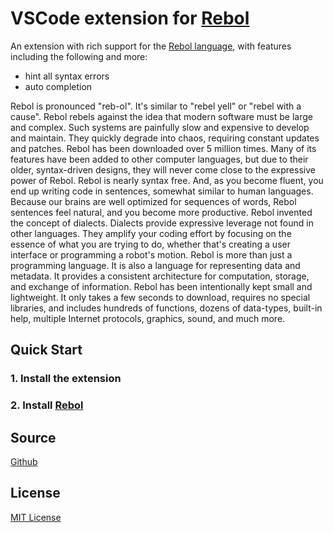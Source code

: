 # VSCode extension for [Rebol](http://rebol.com/)

An extension with rich support for the [Rebol language](http://rebol.com/), with features including the following and more:
* hint all syntax errors
* auto completion

Rebol is pronounced "reb-ol".
It's similar to "rebel yell" or "rebel with a cause".
Rebol rebels against the idea that modern software must be large and complex.
Such systems are painfully slow and expensive to develop and maintain. They quickly degrade into chaos, requiring constant updates and patches.
Rebol has been downloaded over 5 million times.
Many of its features have been added to other computer languages, but due to their older, syntax-driven designs, they will never come close to the expressive power of Rebol.
Rebol is nearly syntax free.
And, as you become fluent, you end up writing code in sentences, somewhat similar to human languages. Because our brains are well optimized for sequences of words, Rebol sentences feel natural, and you become more productive.
Rebol invented the concept of dialects.
Dialects provide expressive leverage not found in other languages. They amplify your coding effort by focusing on the essence of what you are trying to do, whether that's creating a user interface or programming a robot's motion.
Rebol is more than just a programming language.
It is also a language for representing data and metadata. It provides a consistent architecture for computation, storage, and exchange of information.
Rebol has been intentionally kept small and lightweight.
It only takes a few seconds to download, requires no special libraries, and includes hundreds of functions, dozens of data-types, built-in help, multiple Internet protocols, graphics, sound, and much more.

## Quick Start

### 1. Install the extension
### 2. Install [Rebol](http://www.rebol.com/downloads.html)



## Source

[Github](https://github.com/karpad2/vscode_rebol)
​                
## License

[MIT License](https://raw.githubusercontent.com/karpad2/vscode_rebol/master/LICENSE)
